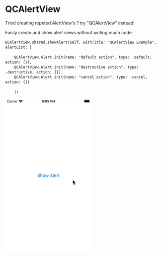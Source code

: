 # QCAlertView

Tried creating repeted AlertView's ? try "QCAlertView" instead!

Easily create and show alert views without writing much code

```
QCAlertView.shared.showAlert(self, withTitle: "QCAlertView Example", alertList: [
            
    QCAlertView.Alert.init(name: "default action", type: .default, action: {}),
    QCAlertView.Alert.init(name: "destructive action", type: .destructive, action: {}),
    QCAlertView.Alert.init(name: "cancel action", type: .cancel, action: {})
        
    ])
```

![alt text](exampleGIF.gif)
